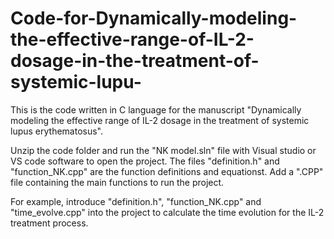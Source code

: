 # Code-for-Dynamically-modeling-the-effective-range-of-IL-2-dosage-in-the-treatment-of-systemic-lupu-

This is the code written in C language for the manuscript "Dynamically modeling the effective range of IL-2 dosage
in the treatment of systemic lupus erythematosus".

Unzip the code folder and run the "NK model.sln" file with Visual studio or VS code software to open the project. The files "definition.h" and "function_NK.cpp" are the function definitions and equationst. Add a ".CPP" file containing the main functions to run the project.

For example, introduce "definition.h", "function_NK.cpp" and "time_evolve.cpp" into the project to calculate the time evolution for the IL-2 treatment process.
